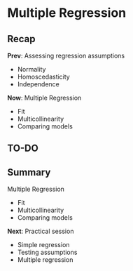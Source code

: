 

<style type="text/css">
.small_r_all pre{
  font-size: 16px;
  line-height: 18px;
}
.small_r_output pre:not(.prettyprint){
  font-size: 16px;
  line-height: 18px;
}
.verysmall_r_output pre:not(.prettyprint){
  font-size: 12px;
  line-height: 14px;
}
</style>



# Multiple Regression

## Recap

**Prev**: Assessing regression assumptions

- Normality
- Homoscedasticity
- Independence

**Now**: Multiple Regression

- Fit
- Multicollinearity
- Comparing models



## TO-DO


## Summary

Multiple Regression

- Fit
- Multicollinearity
- Comparing models

**Next**: Practical session

- Simple regression
- Testing assumptions
- Multiple regression
